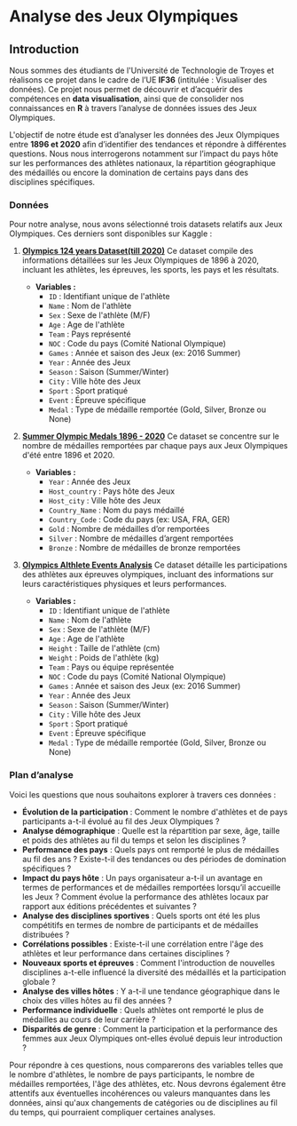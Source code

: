 # Analyse des Jeux Olympiques

## Introduction

Nous sommes des étudiants de l'Université de Technologie de Troyes et réalisons ce projet dans le cadre de l’UE **IF36** (intitulée : Visualiser des données). Ce projet nous permet de découvrir et d’acquérir des compétences en **data visualisation**, ainsi que de consolider nos connaissances en **R** à travers l’analyse de données issues des Jeux Olympiques.

L'objectif de notre étude est d’analyser les données des Jeux Olympiques entre **1896 et 2020** afin d’identifier des tendances et répondre à différentes questions. Nous nous interrogerons notamment sur l’impact du pays hôte sur les performances des athlètes nationaux, la répartition géographique des médaillés ou encore la domination de certains pays dans des disciplines spécifiques.

### Données

Pour notre analyse, nous avons sélectionné trois datasets relatifs aux Jeux Olympiques. Ces derniers sont disponibles sur Kaggle :

1. **[Olympics 124 years Dataset(till 2020)](https://www.kaggle.com/datasets/nitishsharma01/olympics-124-years-datasettill-2020)**
   Ce dataset compile des informations détaillées sur les Jeux Olympiques de 1896 à 2020, incluant les athlètes, les épreuves, les sports, les pays et les résultats.
   - **Variables :**  
     - `ID` : Identifiant unique de l'athlète
     - `Name` : Nom de l'athlète
     - `Sex` : Sexe de l'athlète (M/F)
     - `Age` : Age de l'athlète
     - `Team` : Pays représenté
     - `NOC` : Code du pays (Comité National Olympique)
     - `Games` : Année et saison des Jeux (ex: 2016 Summer)
     - `Year` : Année des Jeux
     - `Season` : Saison (Summer/Winter)
     - `City` : Ville hôte des Jeux
     - `Sport` : Sport pratiqué
     - `Event` : Épreuve spécifique
     - `Medal` : Type de médaille remportée (Gold, Silver, Bronze ou None)

2. **[Summer Olympic Medals 1896 - 2020](https://www.kaggle.com/datasets/ramontanoeiro/summer-olympic-medals-1986-2020)**
   Ce dataset se concentre sur le nombre de médailles remportées par chaque pays aux Jeux Olympiques d'été entre 1896 et 2020.
   - **Variables :**
     - `Year` : Année des Jeux
     - `Host_country` : Pays hôte des Jeux
     - `Host_city` : Ville hôte des Jeux
     - `Country_Name` : Nom du pays médaillé
     - `Country_Code` : Code du pays (ex: USA, FRA, GER)
     - `Gold` : Nombre de médailles d’or remportées
     - `Silver` : Nombre de médailles d’argent remportées 
     - `Bronze` : Nombre de médailles de bronze remportées

3. **[Olympics Althlete Events Analysis](https://www.kaggle.com/datasets/samruddhim/olympics-althlete-events-analysis)**
   Ce dataset détaille les participations des athlètes aux épreuves olympiques, incluant des informations sur leurs caractéristiques physiques et leurs performances.
   - **Variables :**
     - `ID` : Identifiant unique de l'athlète
     - `Name` : Nom de l'athlète
     - `Sex` : Sexe de l'athlète (M/F)
     - `Age` : Age de l'athlète
     - `Height` : Taille de l'athlète (cm)
     - `Weight` : Poids de l'athlète (kg)
     - `Team` : Pays ou équipe représentée
     - `NOC` : Code du pays (Comité National Olympique)
     - `Games` : Année et saison des Jeux (ex: 2016 Summer)
     - `Year` : Année des Jeux
     - `Season` : Saison (Summer/Winter)
     - `City` : Ville hôte des Jeux
     - `Sport` : Sport pratiqué
     - `Event` : Épreuve spécifique
     - `Medal` : Type de médaille remportée (Gold, Silver, Bronze ou None)

### Plan d’analyse

Voici les questions que nous souhaitons explorer à travers ces données :

- **Évolution de la participation** : Comment le nombre d'athlètes et de pays participants a-t-il évolué au fil des Jeux Olympiques ?
- **Analyse démographique** : Quelle est la répartition par sexe, âge, taille et poids des athlètes au fil du temps et selon les disciplines ?
- **Performance des pays** : Quels pays ont remporté le plus de médailles au fil des ans ? Existe-t-il des tendances ou des périodes de domination spécifiques ?
- **Impact du pays hôte** : Un pays organisateur a-t-il un avantage en termes de performances et de médailles remportées lorsqu’il accueille les Jeux ? Comment évolue la performance des athlètes locaux par rapport aux éditions précédentes et suivantes ?
- **Analyse des disciplines sportives** : Quels sports ont été les plus compétitifs en termes de nombre de participants et de médailles distribuées ?
- **Corrélations possibles** : Existe-t-il une corrélation entre l'âge des athlètes et leur performance dans certaines disciplines ?
- **Nouveaux sports et épreuves** : Comment l'introduction de nouvelles disciplines a-t-elle influencé la diversité des médaillés et la participation globale ?
- **Analyse des villes hôtes** : Y a-t-il une tendance géographique dans le choix des villes hôtes au fil des années ?
- **Performance individuelle** : Quels athlètes ont remporté le plus de médailles au cours de leur carrière ?
- **Disparités de genre** : Comment la participation et la performance des femmes aux Jeux Olympiques ont-elles évolué depuis leur introduction ?

Pour répondre à ces questions, nous comparerons des variables telles que le nombre d'athlètes, le nombre de pays participants, le nombre de médailles remportées, l'âge des athlètes, etc. Nous devrons également être attentifs aux éventuelles incohérences ou valeurs manquantes dans les données, ainsi qu'aux changements de catégories ou de disciplines au fil du temps, qui pourraient compliquer certaines analyses.